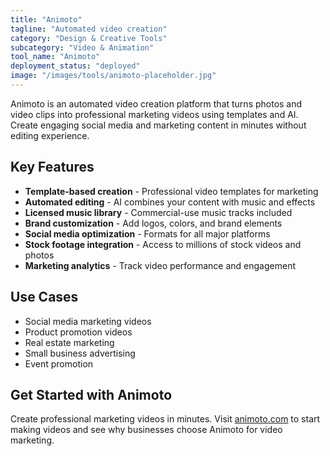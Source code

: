 ```yaml
---
title: "Animoto"
tagline: "Automated video creation"
category: "Design & Creative Tools"
subcategory: "Video & Animation"
tool_name: "Animoto"
deployment_status: "deployed"
image: "/images/tools/animoto-placeholder.jpg"
---
```

Animoto is an automated video creation platform that turns photos and video clips into professional marketing videos using templates and AI. Create engaging social media and marketing content in minutes without editing experience.

## Key Features

- **Template-based creation** - Professional video templates for marketing
- **Automated editing** - AI combines your content with music and effects
- **Licensed music library** - Commercial-use music tracks included
- **Brand customization** - Add logos, colors, and brand elements
- **Social media optimization** - Formats for all major platforms
- **Stock footage integration** - Access to millions of stock videos and photos
- **Marketing analytics** - Track video performance and engagement

## Use Cases

- Social media marketing videos
- Product promotion videos
- Real estate marketing
- Small business advertising
- Event promotion

## Get Started with Animoto

Create professional marketing videos in minutes. Visit [animoto.com](https://animoto.com) to start making videos and see why businesses choose Animoto for video marketing.